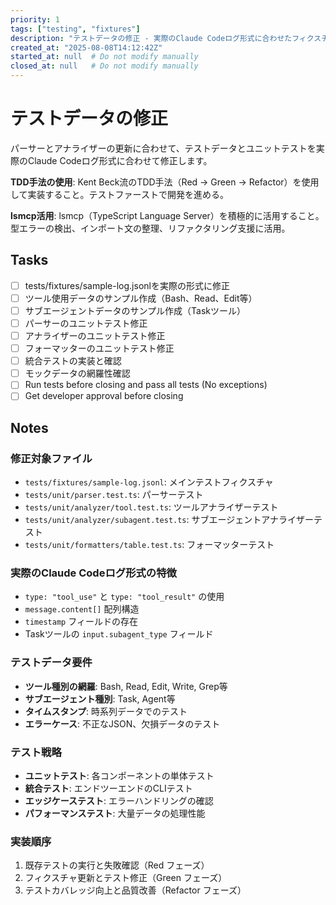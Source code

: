 ```yaml
---
priority: 1
tags: ["testing", "fixtures"]
description: "テストデータの修正 - 実際のClaude Codeログ形式に合わせたフィクスチャとテスト更新"
created_at: "2025-08-08T14:12:42Z"
started_at: null  # Do not modify manually
closed_at: null   # Do not modify manually
---
```


# テストデータの修正

パーサーとアナライザーの更新に合わせて、テストデータとユニットテストを実際のClaude Codeログ形式に合わせて修正します。

**TDD手法の使用**: Kent Beck流のTDD手法（Red → Green → Refactor）を使用して実装すること。テストファーストで開発を進める。

**lsmcp活用**: lsmcp（TypeScript Language Server）を積極的に活用すること。型エラーの検出、インポート文の整理、リファクタリング支援に活用。

## Tasks

- [ ] tests/fixtures/sample-log.jsonlを実際の形式に修正
- [ ] ツール使用データのサンプル作成（Bash、Read、Edit等）
- [ ] サブエージェントデータのサンプル作成（Taskツール）
- [ ] パーサーのユニットテスト修正
- [ ] アナライザーのユニットテスト修正
- [ ] フォーマッターのユニットテスト修正
- [ ] 統合テストの実装と確認
- [ ] モックデータの網羅性確認
- [ ] Run tests before closing and pass all tests (No exceptions)
- [ ] Get developer approval before closing

## Notes

### 修正対象ファイル
- `tests/fixtures/sample-log.jsonl`: メインテストフィクスチャ
- `tests/unit/parser.test.ts`: パーサーテスト
- `tests/unit/analyzer/tool.test.ts`: ツールアナライザーテスト
- `tests/unit/analyzer/subagent.test.ts`: サブエージェントアナライザーテスト
- `tests/unit/formatters/table.test.ts`: フォーマッターテスト

### 実際のClaude Codeログ形式の特徴
- `type: "tool_use"` と `type: "tool_result"` の使用
- `message.content[]` 配列構造
- `timestamp` フィールドの存在
- Taskツールの `input.subagent_type` フィールド

### テストデータ要件
- **ツール種別の網羅**: Bash, Read, Edit, Write, Grep等
- **サブエージェント種別**: Task, Agent等
- **タイムスタンプ**: 時系列データでのテスト
- **エラーケース**: 不正なJSON、欠損データのテスト

### テスト戦略
- **ユニットテスト**: 各コンポーネントの単体テスト
- **統合テスト**: エンドツーエンドのCLIテスト
- **エッジケーステスト**: エラーハンドリングの確認
- **パフォーマンステスト**: 大量データの処理性能

### 実装順序
1. 既存テストの実行と失敗確認（Red フェーズ）
2. フィクスチャ更新とテスト修正（Green フェーズ）
3. テストカバレッジ向上と品質改善（Refactor フェーズ）
